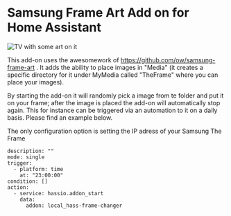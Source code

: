 # Samsung Frame Art Add on for Home Assistant

![TV with some art on it ](https://i.imgur.com/BunHdwb.jpeg)

This add-on uses the awesomework of https://github.com/ow/samsung-frame-art . It adds the ability to place images in "Media" (it creates a specific directory for it under MyMedia called "TheFrame" where you can place your images).

By starting the add-on it will randomly pick a image from te folder and put it on your frame; after the image is placed the add-on will automatically stop again. This for instance can be triggered via an automation to it on a daily basis. Please find an example below.

The only configuration option is setting the IP adress of your Samsung The Frame

```
description: ""
mode: single
trigger:
  - platform: time
    at: "23:00:00"
condition: []
action:
  - service: hassio.addon_start
    data:
      addon: local_hass-frame-changer
```
